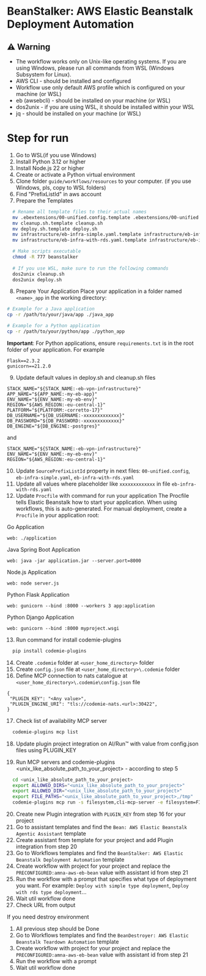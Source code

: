 # BeanStalker: AWS Elastic Beanstalk Deployment Automation

## ⚠️ Warning

- The workflow works only on Unix-like operating systems. If you are using Windows, please run all commands from WSL (Windows Subsystem for Linux).
- AWS CLI - should be installed and configured
- Workflow use only default AWS profile which is configured on your machine (or WSL)
- eb (awsebcli) - should be installed on your machine (or WSL)
- dos2unix - if you are using WSL, it should be installed within your WSL
- jq - should be installed on your machine (or WSL)

# Step for run
1. Go to WSL(if you use Windows)
2. Install Python 3.12 or higher
3. Install Node.js 22 or higher
4. Create or activate a Python virtual environment
5. Clone  folder ```guide/workflows/resources``` to your computer. (if you use Windows, pls, copy to WSL folders)
6. Find "PrefixListId" in aws account
7. Prepare the Templates
```bash
  # Rename all template files to their actual names
  mv .ebextensions/00-unified.config.template .ebextensions/00-unified.config
  mv cleanup.sh.template cleanup.sh
  mv deploy.sh.template deploy.sh
  mv infrastructure/eb-infra-simple.yaml.template infrastructure/eb-infra-simple.yaml
  mv infrastructure/eb-infra-with-rds.yaml.template infrastructure/eb-infra-with-rds.yaml

  # Make scripts executable
  chmod -R 777 beanstalker
  
  # If you use WSL, make sure to run the following commands 
  dos2unix cleanup.sh
  dos2unix deploy.sh
```
8. Prepare Your Application
Place your application in a folder named `<name>_app` in the working directory:

```bash
# Example for a Java application
cp -r /path/to/your/java/app ./java_app

# Example for a Python application
cp -r /path/to/your/python/app ./python_app
```
**Important**: For Python applications, ensure `requirements.txt` is in the root folder of your application.
For example 
```
Flask==2.3.2
gunicorn==21.2.0
```

9. Update default values in deploy.sh and cleanup.sh files 
```
STACK_NAME="${STACK_NAME:-eb-vpn-infrastructure}"
APP_NAME="${APP_NAME:-my-eb-app}"
ENV_NAME="${ENV_NAME:-my-eb-env}"
REGION="${AWS_REGION:-eu-central-1}"
PLATFORM="${PLATFORM:-corretto-17}"
DB_USERNAME="${DB_USERNAME:-xxxxxxxxxxxxx}"
DB_PASSWORD="${DB_PASSWORD:-xxxxxxxxxxxxx}"
DB_ENGINE="${DB_ENGINE:-postgres}"
```
and
```
STACK_NAME="${STACK_NAME:-eb-vpn-infrastructure}"
ENV_NAME="${ENV_NAME:-my-eb-env}"
REGION="${AWS_REGION:-eu-central-1}"
```
10. Update ```SourcePrefixListId``` property in next files:  ```00-unified.config```, ```eb-infra-simple.yaml```, ```eb-infra-with-rds.yaml```
11. Update all values where placeholder like ```xxxxxxxxxxxxx``` in file ```eb-infra-with-rds.yaml```
12. Update ```Procfile``` with command for run your application
    The Procfile tells Elastic Beanstalk how to start your application. When using workflows, this is auto-generated. For manual deployment, create a `Procfile` in your application root:

Go Application
```
web: ./application
```

Java Spring Boot Application
```
web: java -jar application.jar --server.port=8000
```

Node.js Application
```
web: node server.js
```

Python Flask Application
```
web: gunicorn --bind :8000 --workers 3 app:application
```

 Python Django Application
```
web: gunicorn --bind :8000 myproject.wsgi
```

13. Run command for install codemie-plugins
```bash
  pip install codemie-plugins
```
14. Create ```.codemie``` folder at ```<user_home_directory>``` folder
15. Create ```config.json``` file at ```<user_home_directory>\.codemie``` folder
16. Define MCP connection to nats catalogue at ```<user_home_directory>\.codemie\config.json``` file
```
{
 "PLUGIN_KEY": "<Any value>",
 "PLUGIN_ENGINE_URI": "tls://codemie-nats.<url>:30422",
}
   ```
17. Check list of availability MCP server
```bash
  codemie-plugins mcp list
```
18. Update plugin project integration on AI/Run™ with value from config.json files using PLUGIN_KEY

19. Run MCP servers and codemie-plugins
    <unix_like_absolute_path_to_your_project> - according to step 5
```bash
  cd <unix_like_absolute_path_to_your_project>
  export ALLOWED_DIRS="<unix_like_absolute_path_to_your_project>"
  export ALLOWED_DIR="<unix_like_absolute_path_to_your_project>"
  export FILE_PATHS="<unix_like_absolute_path_to_your_project>,/tmp"
  codemie-plugins mcp run -s filesystem,cli-mcp-server -e filesystem=FILE_PATHS -e cli-mcp-server=ALLOWED_DIR
```
20. Create new Plugin integration with ```PLUGIN_KEY``` from step 16 for your project
21. Go to assistant templates and find the ```Bean: AWS Elastic Beanstalk Agentic Assistant``` template
22. Create assistant from template for your project and add Plugin integration from step 20
23. Go to Workflows templates and find the ```BeanStalker: AWS Elastic Beanstalk Deployment Automation``` template
24. Create workflow with project for your project and replace the ```PRECONFIGURED:amna-aws-eb-bean``` value with assistant id from step 21
25. Run the workflow with a prompt that specifies what type of deployment you want. For example: ```Deploy with simple type deployment```, ```Deploy with rds type deployment```...
26. Wait util workflow done
27. Check URL from output


If you need destroy environment
1. All previous step should be Done
2. Go to Workflows templates and find the ```BeanDestroyer: AWS Elastic Beanstalk Teardown Automation``` template
3. Create workflow with project for your project and replace the ```PRECONFIGURED:amna-aws-eb-bean``` value with assistant id from step 21
4. Run the workflow with a prompt
5. Wait util workflow done
